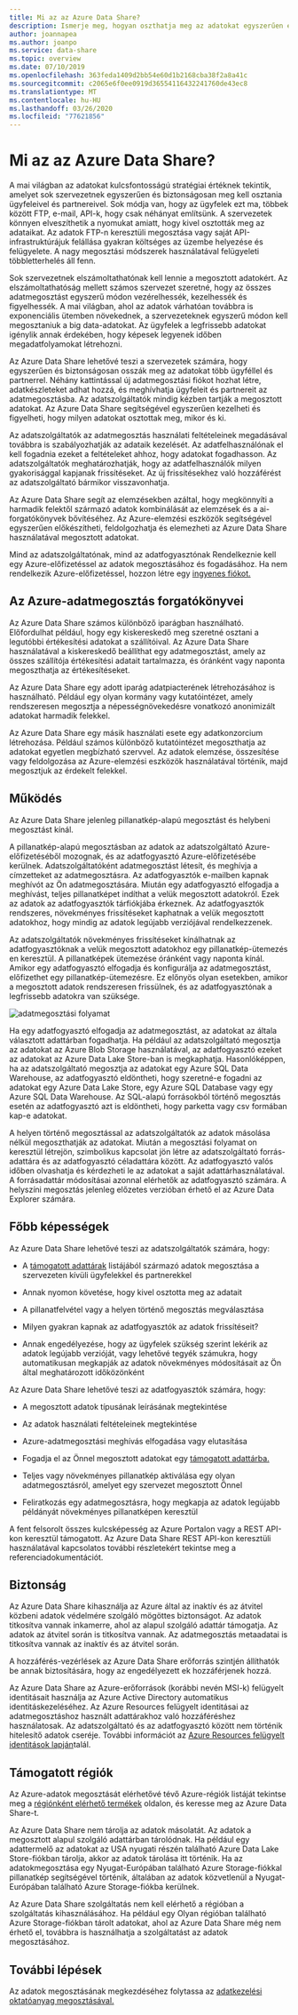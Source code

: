 ```yaml
---
title: Mi az az Azure Data Share?
description: Ismerje meg, hogyan oszthatja meg az adatokat egyszerűen és biztonságosan több ügyféllel és partnerrel az Azure Data Share használatával.
author: joannapea
ms.author: joanpo
ms.service: data-share
ms.topic: overview
ms.date: 07/10/2019
ms.openlocfilehash: 363feda1409d2bb54e60d1b2168cba38f2a8a41c
ms.sourcegitcommit: c2065e6f0ee0919d36554116432241760de43ec8
ms.translationtype: MT
ms.contentlocale: hu-HU
ms.lasthandoff: 03/26/2020
ms.locfileid: "77621856"
---
```

# <a name="what-is-azure-data-share"></a>Mi az az Azure Data Share?

A mai világban az adatokat kulcsfontosságú stratégiai értéknek tekintik, amelyet sok szervezetnek egyszerűen és biztonságosan meg kell osztania ügyfeleivel és partnereivel. Sok módja van, hogy az ügyfelek ezt ma, többek között FTP, e-mail, API-k, hogy csak néhányat említsünk. A szervezetek könnyen elveszíthetik a nyomukat amiatt, hogy kivel osztották meg az adataikat. Az adatok FTP-n keresztüli megosztása vagy saját API-infrastruktúrájuk felállása gyakran költséges az üzembe helyezése és felügyelete. A nagy megosztási módszerek használatával felügyeleti többletterhelés áll fenn. 

Sok szervezetnek elszámoltathatónak kell lennie a megosztott adatokért. Az elszámoltathatóság mellett számos szervezet szeretné, hogy az összes adatmegosztást egyszerű módon vezérelhessék, kezelhessék és figyelhessék. A mai világban, ahol az adatok várhatóan továbbra is exponenciális ütemben növekednek, a szervezeteknek egyszerű módon kell megosztaniuk a big data-adatokat. Az ügyfelek a legfrissebb adatokat igénylik annak érdekében, hogy képesek legyenek időben megadatfolyamokat létrehozni.

Az Azure Data Share lehetővé teszi a szervezetek számára, hogy egyszerűen és biztonságosan osszák meg az adatokat több ügyféllel és partnerrel. Néhány kattintással új adatmegosztási fiókot hozhat létre, adatkészleteket adhat hozzá, és meghívhatja ügyfeleit és partnereit az adatmegosztásba. Az adatszolgáltatók mindig kézben tartják a megosztott adatokat. Az Azure Data Share segítségével egyszerűen kezelheti és figyelheti, hogy milyen adatokat osztottak meg, mikor és ki. 

Az adatszolgáltatók az adatmegosztás használati feltételeinek megadásával továbbra is szabályozhatják az adataik kezelését. Az adatfelhasználónak el kell fogadnia ezeket a feltételeket ahhoz, hogy adatokat fogadhasson. Az adatszolgáltatók meghatározhatják, hogy az adatfelhasználók milyen gyakorisággal kapjanak frissítéseket. Az új frissítésekhez való hozzáférést az adatszolgáltató bármikor visszavonhatja. 

Az Azure Data Share segít az elemzésekben azáltal, hogy megkönnyíti a harmadik felektől származó adatok kombinálását az elemzések és a ai-forgatókönyvek bővítéséhez. Az Azure-elemzési eszközök segítségével egyszerűen előkészítheti, feldolgozhatja és elemezheti az Azure Data Share használatával megosztott adatokat. 

Mind az adatszolgáltatónak, mind az adatfogyasztónak Rendelkeznie kell egy Azure-előfizetéssel az adatok megosztásához és fogadásához. Ha nem rendelkezik Azure-előfizetéssel, hozzon létre egy [ingyenes fiókot.](https://azure.microsoft.com/free/)

## <a name="scenarios-for-azure-data-share"></a>Az Azure-adatmegosztás forgatókönyvei

Az Azure Data Share számos különböző iparágban használható. Előfordulhat például, hogy egy kiskereskedő meg szeretné osztani a legutóbbi értékesítési adatokat a szállítóival. Az Azure Data Share használatával a kiskereskedő beállíthat egy adatmegosztást, amely az összes szállítója értékesítési adatait tartalmazza, és óránként vagy naponta megoszthatja az értékesítéseket. 

Az Azure Data Share egy adott iparág adatpiacterének létrehozásához is használható. Például egy olyan kormány vagy kutatóintézet, amely rendszeresen megosztja a népességnövekedésre vonatkozó anonimizált adatokat harmadik felekkel. 

Az Azure Data Share egy másik használati esete egy adatkonzorcium létrehozása. Például számos különböző kutatóintézet megoszthatja az adatokat egyetlen megbízható szervvel. Az adatok elemzése, összesítése vagy feldolgozása az Azure-elemzési eszközök használatával történik, majd megosztjuk az érdekelt felekkel. 

## <a name="how-it-works"></a>Működés

Az Azure Data Share jelenleg pillanatkép-alapú megosztást és helybeni megosztást kínál. 

A pillanatkép-alapú megosztásban az adatok az adatszolgáltató Azure-előfizetéséből mozognak, és az adatfogyasztó Azure-előfizetésébe kerülnek. Adatszolgáltatóként adatmegosztást létesít, és meghívja a címzetteket az adatmegosztásra. Az adatfogyasztók e-mailben kapnak meghívót az Ön adatmegosztására. Miután egy adatfogyasztó elfogadja a meghívást, teljes pillanatképet indíthat a velük megosztott adatokról. Ezek az adatok az adatfogyasztók tárfiókjába érkeznek. Az adatfogyasztók rendszeres, növekményes frissítéseket kaphatnak a velük megosztott adatokhoz, hogy mindig az adatok legújabb verziójával rendelkezzenek. 

Az adatszolgáltatók növekményes frissítéseket kínálhatnak az adatfogyasztóknak a velük megosztott adatokhoz egy pillanatkép-ütemezés en keresztül. A pillanatképek ütemezése óránként vagy naponta kínál. Amikor egy adatfogyasztó elfogadja és konfigurálja az adatmegosztást, előfizethet egy pillanatkép-ütemezésre. Ez előnyös olyan esetekben, amikor a megosztott adatok rendszeresen frissülnek, és az adatfogyasztónak a legfrissebb adatokra van szüksége. 

![adatmegosztási folyamat](media/data-share-flow.png)

Ha egy adatfogyasztó elfogadja az adatmegosztást, az adatokat az általa választott adattárban fogadhatja. Ha például az adatszolgáltató megosztja az adatokat az Azure Blob Storage használatával, az adatfogyasztó ezeket az adatokat az Azure Data Lake Store-ban is megkaphatja. Hasonlóképpen, ha az adatszolgáltató megosztja az adatokat egy Azure SQL Data Warehouse, az adatfogyasztó eldöntheti, hogy szeretné-e fogadni az adatokat egy Azure Data Lake Store, egy Azure SQL Database vagy egy Azure SQL Data Warehouse. Az SQL-alapú forrásokból történő megosztás esetén az adatfogyasztó azt is eldöntheti, hogy parketta vagy csv formában kap-e adatokat. 

A helyen történő megosztással az adatszolgáltatók az adatok másolása nélkül megoszthatják az adatokat. Miután a megosztási folyamat on keresztül létrejön, szimbolikus kapcsolat jön létre az adatszolgáltató forrás-adattára és az adatfogyasztó céladattára között. Az adatfogyasztó valós időben olvashatja és kérdezheti le az adatokat a saját adattárhasználatával. A forrásadattár módosításai azonnal elérhetők az adatfogyasztó számára. A helyszíni megosztás jelenleg előzetes verzióban érhető el az Azure Data Explorer számára.

## <a name="key-capabilities"></a>Főbb képességek

Az Azure Data Share lehetővé teszi az adatszolgáltatók számára, hogy:

* A [támogatott adattárak](supported-data-stores.md) listájából származó adatok megosztása a szervezeten kívüli ügyfelekkel és partnerekkel

* Annak nyomon követése, hogy kivel osztotta meg az adatait

* A pillanatfelvétel vagy a helyen történő megosztás megválasztása

* Milyen gyakran kapnak az adatfogyasztók az adatok frissítéseit?

* Annak engedélyezése, hogy az ügyfelek szükség szerint lekérik az adatok legújabb verzióját, vagy lehetővé tegyék számukra, hogy automatikusan megkapják az adatok növekményes módosításait az Ön által meghatározott időközönként

Az Azure Data Share lehetővé teszi az adatfogyasztók számára, hogy: 

* A megosztott adatok típusának leírásának megtekintése

* Az adatok használati feltételeinek megtekintése

* Azure-adatmegosztási meghívás elfogadása vagy elutasítása

* Fogadja el az Önnel megosztott adatokat egy [támogatott adattárba.](supported-data-stores.md)

* Teljes vagy növekményes pillanatkép aktiválása egy olyan adatmegosztásról, amelyet egy szervezet megosztott Önnel

* Feliratkozás egy adatmegosztásra, hogy megkapja az adatok legújabb példányát növekményes pillanatképen keresztül

A fent felsorolt összes kulcsképesség az Azure Portalon vagy a REST API-kon keresztül támogatott. Az Azure Data Share REST API-kon keresztüli használatával kapcsolatos további részletekért tekintse meg a referenciadokumentációt. 

## <a name="security"></a>Biztonság

Az Azure Data Share kihasználja az Azure által az inaktív és az átvitel közbeni adatok védelmére szolgáló mögöttes biztonságot. Az adatok titkosítva vannak inkamerre, ahol az alapul szolgáló adattár támogatja. Az adatok az átvitel során is titkosítva vannak. Az adatmegosztás metaadatai is titkosítva vannak az inaktív és az átvitel során. 

A hozzáférés-vezérlések az Azure Data Share erőforrás szintjén állíthatók be annak biztosítására, hogy az engedélyezett ek hozzáférjenek hozzá. 

Az Azure Data Share az Azure-erőforrások (korábbi nevén MSI-k) felügyelt identitásait használja az Azure Active Directory automatikus identitáskezeléséhez. Az Azure Resources felügyelt identitásai az adatmegosztáshoz használt adattárakhoz való hozzáféréshez használatosak. Az adatszolgáltató és az adatfogyasztó között nem történik hitelesítő adatok cseréje. További információt az [Azure Resources felügyelt identitások lapján](https://docs.microsoft.com/azure/active-directory/managed-identities-azure-resources/services-support-managed-identities)talál. 


## <a name="supported-regions"></a>Támogatott régiók

Az Azure-adatok megosztását elérhetővé tévő Azure-régiók listáját tekintse meg a [régiónként elérhető termékek](https://azure.microsoft.com/global-infrastructure/services/?products=data-share) oldalon, és keresse meg az Azure Data Share-t. 

Az Azure Data Share nem tárolja az adatok másolatát. Az adatok a megosztott alapul szolgáló adattárban tárolódnak. Ha például egy adattermelő az adatokat az USA nyugati részén található Azure Data Lake Store-fiókban tárolja, akkor az adatok tárolása itt történik. Ha az adatokmegosztása egy Nyugat-Európában található Azure Storage-fiókkal pillanatkép segítségével történik, általában az adatok közvetlenül a Nyugat-Európában található Azure Storage-fiókba kerülnek.

Az Azure Data Share szolgáltatás nem kell elérhető a régióban a szolgáltatás kihasználásához. Ha például egy Olyan régióban található Azure Storage-fiókban tárolt adatokat, ahol az Azure Data Share még nem érhető el, továbbra is használhatja a szolgáltatást az adatok megosztásához. 

## <a name="next-steps"></a>További lépések

Az adatok megosztásának megkezdéséhez folytassa az [adatkezelési oktatóanyag megosztásával.](share-your-data.md)
